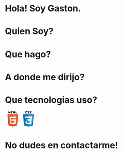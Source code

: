 <h1>Hola! Soy Gaston.</h1>
<h1>Quien Soy?</h1>
<p></p>
<h1>Que hago?</h1>
<h1>A donde me dirijo?</h1>
<h1>Que tecnologias uso?</h1>
<img src="https://raw.githubusercontent.com/devicons/devicon/master/icons/html5/html5-original-wordmark.svg" alt="html5" width="50" height="50"/><img src="https://raw.githubusercontent.com/devicons/devicon/master/icons/css3/css3-original-wordmark.svg" alt="css3" width="50" height="50"/>
<h1>No dudes en contactarme!</h1>
